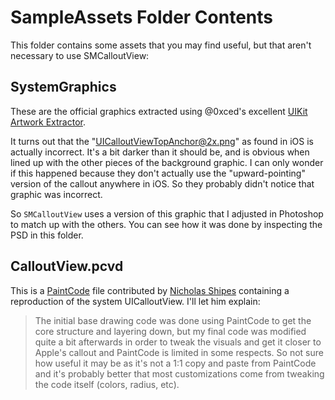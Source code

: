
# SampleAssets Folder Contents

This folder contains some assets that you may find useful, but that aren't
necessary to use SMCalloutView:


## SystemGraphics

These are the official graphics extracted using @0xced's excellent [UIKit
Artwork Extractor][1].

  [1]: https://github.com/0xced/UIKit-Artwork-Extractor

It turns out that the "UICalloutViewTopAnchor@2x.png" as found in iOS is
actually incorrect. It's a bit darker than it should be, and is obvious when
lined up with the other pieces of the background graphic. I can only wonder if
this happened because they don't actually use the "upward-pointing" version of
the callout anywhere in iOS. So they probably didn't notice that graphic was
incorrect.

So `SMCalloutView` uses a version of this graphic that I adjusted in Photoshop
to match up with the others. You can see how it was done by inspecting the PSD
in this folder.


## CalloutView.pcvd

This is a [PaintCode][1] file contributed by [Nicholas Shipes][2] containing a
reproduction of the system UICalloutView. I'll let him explain:

> The initial base drawing code was done using PaintCode to get the core
> structure and layering down, but my final code was modified quite a bit
> afterwards in order to tweak the visuals and get it closer to Apple's
> callout and PaintCode is limited in some respects. So not sure how useful it
> may be as it's not a 1:1 copy and paste from PaintCode and it's probably
> better that most customizations come from tweaking the code itself (colors,
> radius, etc).

  [1]: http://www.paintcodeapp.com
  [2]: https://github.com/u10int